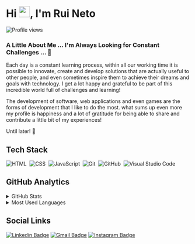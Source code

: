 <h1 align="left">Hi <img src="https://raw.githubusercontent.com/kaueMarques/kaueMarques/master/hi.gif" width="30px">, I'm Rui Neto</h1>
<p align="left"> 
  <img src="https://komarev.com/ghpvc/?username=ruineto-dev&color=yellow" alt="Profile views"> 
</p>

### A Little About Me ... I'm Always Looking for Constant Challenges ... 🔭

Each day is a constant learning process, within all our working time it is possible to innovate, create and develop solutions that
are actually useful to other people, and even sometimes inspire them to achieve their dreams and goals with technology. I get a lot
happy and grateful to be part of this incredible world full of challenges and learning!

The development of software, web applications and even games are the forms of development that I like to do the most. what sums up
even more my profile is happiness and a lot of gratitude for being able to share and contribute a little bit of my experiences!

Until later! 👋

## Tech Stack

![HTML](https://img.shields.io/badge/-HTML-05122A?style=flat&logo=HTML5)&nbsp;
![CSS](https://img.shields.io/badge/-CSS-05122A?style=flat&logo=CSS3&logoColor=1572B6)&nbsp;
![JavaScript](https://img.shields.io/badge/-JavaScript-05122A?style=flat&logo=javascript)&nbsp;
![Git](https://img.shields.io/badge/-Git-05122A?style=flat&logo=git)&nbsp;
![GitHub](https://img.shields.io/badge/-GitHub-05122A?style=flat&logo=github)&nbsp;
![Visual Studio Code](https://img.shields.io/badge/-Visual%20Studio%20Code-05122A?style=flat&logo=visual-studio-code&logoColor=007ACC)&nbsp;

## GitHub Analytics

<details>
  <summary>GitHub Stats</summary>
  <img align="left" alt="ruineto-dev stats" src="https://github-readme-stats.vercel.app/api?username=ruineto-dev&show_icons=true&hide_border=true" />
</details>

<details>
  <summary>Most Used Languages</summary>
  <img align="left" alt="ruineto-dev Top Languages" src="https://github-readme-stats.vercel.app/api/top-langs/?username=ruineto-dev" />
</details>

## Social Links

[![Linkedin Badge](https://img.shields.io/badge/-LinkedIn-blue?style=flat&logo=Linkedin&logoColor=white&link=https://www.linkedin.com/in/rebeccamanzi/)](https://www.linkedin.com/in/rui-neto/)
[![Gmail Badge](https://img.shields.io/badge/-Gmail-c14438?style=flat&logo=Gmail&logoColor=white&link=mailto:rebeccamanzi@gmail.com)](mailto:ruineto11@gmail.com)
[![Instagram Badge](https://img.shields.io/badge/-Instagram-C13584?style=flat&labelColor=C13584&logo=instagram&logoColor=white&link=https://www.instagram.com/codepwr/)](https://www.instagram.com/ruineto11/)
